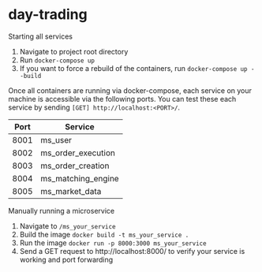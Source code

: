 # day-trading

Starting all services
1. Navigate to project root directory
2. Run `docker-compose up`
3. If you want to force a rebuild of the containers, run `docker-compose up --build`


Once all containers are running via docker-compose, each service on your machine is accessible via the following ports. You can test these each service by sending `[GET] http://localhost:<PORT>/`.


| Port  | Service  |
|-------|---------------|
| 8001  | ms_user |
| 8002  | ms_order_execution |
| 8003  | ms_order_creation |
| 8004  | ms_matching_engine |
| 8005  | ms_market_data |


Manually running a microservice
1. Navigate to `/ms_your_service`
2. Build the image `docker build -t ms_your_service .`
3. Run the image `docker run -p 8000:3000 ms_your_service`
4. Send a GET request to http://localhost:8000/ to verify your service is working and port forwarding

